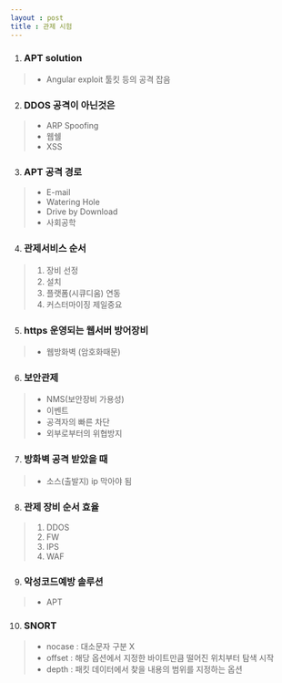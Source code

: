 ```yaml
---
layout : post
title : 관제 시험
---
```


1. ### APT solution
>- Angular exploit 툴킷 등의 공격 잡음


2. ### DDOS 공격이 아닌것은
>- ARP Spoofing 
>- 웹쉘
>- XSS


3. ### APT 공격 경로
>- E-mail
>- Watering Hole
>- Drive by Download
>- 사회공학


4. ### 관제서비스 순서
 >1. 장비 선정 
 >2. 설치
 >3. 플랫폼(시큐디움) 연동
 >4. 커스터마이징 제일중요


5. ### https 운영되는 웹서버 방어장비
>- 웹방화벽 (암호화때문)


6. ### 보안관제 
>- NMS(보안장비 가용성)
>- 이벤트
>- 공격자의 빠른 차단
>- 외부로부터의 위협방지


7. ### 방화벽 공격 받았을 때
>- 소스(출발지) ip 막아야 됨


8. ### 관제 장비 순서 효율
 >1. DDOS
 >2. FW
 >3. IPS
 >4. WAF


9. ### 악성코드예방 솔루션
>- APT


10. ### SNORT
>- nocase : 대소문자 구분 X
>- offset : 해당 옵션에서 지정한 바이트만큼 떨어진 위치부터 탐색 시작
>- depth : 패킷 데이터에서 찾을 내용의 범위를 지정하는 옵션

